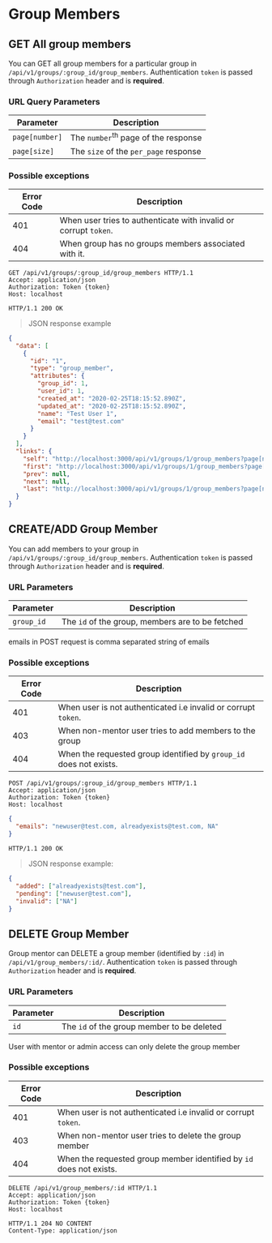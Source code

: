 # Group Members

## GET All group members

You can GET all group members for a particular group in `/api/v1/groups/:group_id/group_members`. Authentication `token` is passed through `Authorization` header and is **required**.

### URL Query Parameters

| Parameter      | Description                                    |
| -------------- | ---------------------------------------------- |
| `page[number]` | The `number`<sup>th</sup> page of the response |
| `page[size]`   | The `size` of the `per_page` response          |

### Possible exceptions

| Error Code | Description                                                      |
| ---------- | ---------------------------------------------------------------- |
| 401        | When user tries to authenticate with invalid or corrupt `token`. |
| 404        | When group has no groups members associated with it.             |

```http
GET /api/v1/groups/:group_id/group_members HTTP/1.1
Accept: application/json
Authorization: Token {token}
Host: localhost
```

```http
HTTP/1.1 200 OK
```

> JSON response example

```json
{
  "data": [
    {
      "id": "1",
      "type": "group_member",
      "attributes": {
        "group_id": 1,
        "user_id": 1,
        "created_at": "2020-02-25T18:15:52.890Z",
        "updated_at": "2020-02-25T18:15:52.890Z",
        "name": "Test User 1",
        "email": "test@test.com"
      }
    }
  ],
  "links": {
    "self": "http://localhost:3000/api/v1/groups/1/group_members?page[number]=1",
    "first": "http://localhost:3000/api/v1/groups/1/group_members?page[number]=1",
    "prev": null,
    "next": null,
    "last": "http://localhost:3000/api/v1/groups/1/group_members?page[number]=1"
  }
}
```

## CREATE/ADD Group Member

You can add members to your group in `/api/v1/groups/:group_id/group_members`. Authentication `token` is passed through `Authorization` header and is **required**.

### URL Parameters

| Parameter  | Description                                      |
| ---------- | ------------------------------------------------ |
| `group_id` | The `id` of the group, members are to be fetched |

<aside class="notice">emails in POST request is comma separated string of emails</aside>

### Possible exceptions

| Error Code | Description                                                        |
| ---------- | ------------------------------------------------------------------ |
| 401        | When user is not authenticated i.e invalid or corrupt `token`.     |
| 403        | When non-mentor user tries to add members to the group             |
| 404        | When the requested group identified by `group_id` does not exists. |

```http
POST /api/v1/groups/:group_id/group_members HTTP/1.1
Accept: application/json
Authorization: Token {token}
Host: localhost
```

```json
{
  "emails": "newuser@test.com, alreadyexists@test.com, NA"
}
```

```http
HTTP/1.1 200 OK
```

> JSON response example:

```json
{
  "added": ["alreadyexists@test.com"],
  "pending": ["newuser@test.com"],
  "invalid": ["NA"]
}
```

## DELETE Group Member

Group mentor can DELETE a group member (identified by `:id`) in `/api/v1/group_members/:id/`. Authentication `token` is passed through `Authorization` header and is **required**.

### URL Parameters

| Parameter | Description                                |
| --------- | ------------------------------------------ |
| `id`      | The `id` of the group member to be deleted |

<aside class="warning">User with mentor or admin access can only delete the group member</aside>

### Possible exceptions

| Error Code | Description                                                         |
| ---------- | ------------------------------------------------------------------- |
| 401        | When user is not authenticated i.e invalid or corrupt `token`.      |
| 403        | When non-mentor user tries to delete the group member               |
| 404        | When the requested group member identified by `id` does not exists. |

```http
DELETE /api/v1/group_members/:id HTTP/1.1
Accept: application/json
Authorization: Token {token}
Host: localhost
```

```http
HTTP/1.1 204 NO CONTENT
Content-Type: application/json
```
